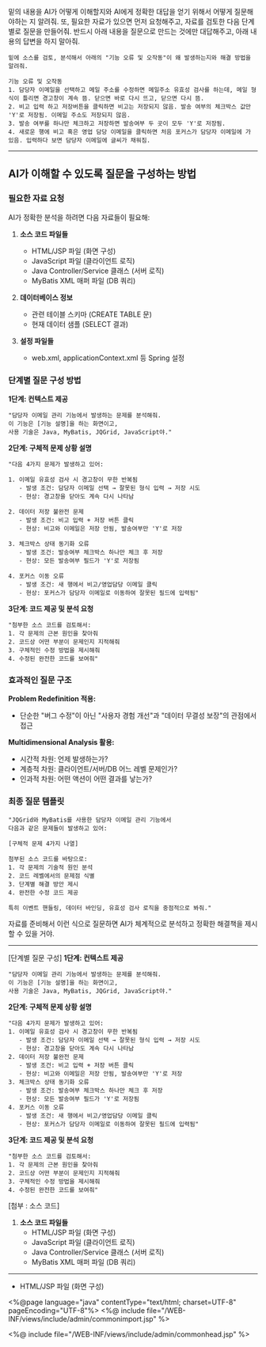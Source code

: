 밑의 내용을 AI가 어떻게 이해할지와 AI에게 정확한 대답을 얻기 위해서 어떻게 질문해야하는 지 알려줘.
또, 필요한 자료가 있으면 먼저 요청해주고, 자료를 검토한 다음 단계별로 질문을 만들어줘.
반드시 아래 내용을 질문으로 만드는 것에만 대답해주고, 아래 내용의 답변을 하지 말아줘.
 
```
밑에 소스를 검토, 분석해서 아래의 "기능 오류 및 오작동"이 왜 발생하는지와 해결 방법을 알려줘.

기능 오류 및 오작동
1. 담당자 이메일을 선택하고 메일 주소를 수정하면 메일주소 유효성 검사를 하는데, 메일 형식이 틀리면 경고창이 계속 뜸. 닫으면 바로 다시 뜨고, 닫으면 다시 뜸.
2. 비고 입력 하고 저장버튼을 클릭하면 비고는 저장되지 않음. 발송 여부의 체크박스 값만 'Y'로 저장됨. 이메일 주소도 저장되지 않음.
3. 발송 여부를 하나만 체크하고 저장하면 발송여부 두 곳이 모두 'Y'로 저장됨.
4. 새로운 행에 비고 혹은 영업 담당 이메일을 클릭하면 처음 포커스가 담당자 이메일에 가 있음. 입력하다 보면 담당자 이메일에 글씨가 채워짐.
```

---------------------------------------------------------------------

## AI가 이해할 수 있도록 질문을 구성하는 방법

### **필요한 자료 요청**

AI가 정확한 분석을 하려면 다음 자료들이 필요해:

1. **소스 코드 파일들**
   - HTML/JSP 파일 (화면 구성)
   - JavaScript 파일 (클라이언트 로직)
   - Java Controller/Service 클래스 (서버 로직)
   - MyBatis XML 매퍼 파일 (DB 쿼리)

2. **데이터베이스 정보**
   - 관련 테이블 스키마 (CREATE TABLE 문)
   - 현재 데이터 샘플 (SELECT 결과)

3. **설정 파일들**
   - web.xml, applicationContext.xml 등 Spring 설정

### **단계별 질문 구성 방법**

**1단계: 컨텍스트 제공**
```
"담당자 이메일 관리 기능에서 발생하는 문제를 분석해줘. 
이 기능은 [기능 설명]을 하는 화면이고, 
사용 기술은 Java, MyBatis, JQGrid, JavaScript야."
```

**2단계: 구체적 문제 상황 설명**
```
"다음 4가지 문제가 발생하고 있어:

1. 이메일 유효성 검사 시 경고창이 무한 반복됨
   - 발생 조건: 담당자 이메일 선택 → 잘못된 형식 입력 → 저장 시도
   - 현상: 경고창을 닫아도 계속 다시 나타남

2. 데이터 저장 불완전 문제
   - 발생 조건: 비고 입력 + 저장 버튼 클릭
   - 현상: 비고와 이메일은 저장 안됨, 발송여부만 'Y'로 저장

3. 체크박스 상태 동기화 오류
   - 발생 조건: 발송여부 체크박스 하나만 체크 후 저장
   - 현상: 모든 발송여부 필드가 'Y'로 저장됨

4. 포커스 이동 오류
   - 발생 조건: 새 행에서 비고/영업담당 이메일 클릭
   - 현상: 포커스가 담당자 이메일로 이동하여 잘못된 필드에 입력됨"
```

**3단계: 코드 제공 및 분석 요청**
```
"첨부한 소스 코드를 검토해서:
1. 각 문제의 근본 원인을 찾아줘
2. 코드상 어떤 부분이 문제인지 지적해줘  
3. 구체적인 수정 방법을 제시해줘
4. 수정된 완전한 코드를 보여줘"
```

### **효과적인 질문 구조**

**Problem Redefinition 적용:**
- 단순한 "버그 수정"이 아닌 "사용자 경험 개선"과 "데이터 무결성 보장"의 관점에서 접근

**Multidimensional Analysis 활용:**
- 시간적 차원: 언제 발생하는가?
- 계층적 차원: 클라이언트/서버/DB 어느 레벨 문제인가?
- 인과적 차원: 어떤 액션이 어떤 결과를 낳는가?

### **최종 질문 템플릿**

```
"JQGrid와 MyBatis를 사용한 담당자 이메일 관리 기능에서 
다음과 같은 문제들이 발생하고 있어:

[구체적 문제 4가지 나열]

첨부된 소스 코드를 바탕으로:
1. 각 문제의 기술적 원인 분석
2. 코드 레벨에서의 문제점 식별  
3. 단계별 해결 방안 제시
4. 완전한 수정 코드 제공

특히 이벤트 핸들링, 데이터 바인딩, 유효성 검사 로직을 중점적으로 봐줘."
```

자료를 준비해서 이런 식으로 질문하면 AI가 체계적으로 분석하고 정확한 해결책을 제시할 수 있을 거야.

---------------------------------------------------------------------


[단계별 질문 구성]
**1단계: 컨텍스트 제공**
```
"담당자 이메일 관리 기능에서 발생하는 문제를 분석해줘. 
이 기능은 [기능 설명]을 하는 화면이고, 
사용 기술은 Java, MyBatis, JQGrid, JavaScript야."
```
**2단계: 구체적 문제 상황 설명**
```
"다음 4가지 문제가 발생하고 있어:
1. 이메일 유효성 검사 시 경고창이 무한 반복됨
   - 발생 조건: 담당자 이메일 선택 → 잘못된 형식 입력 → 저장 시도
   - 현상: 경고창을 닫아도 계속 다시 나타남
2. 데이터 저장 불완전 문제
   - 발생 조건: 비고 입력 + 저장 버튼 클릭
   - 현상: 비고와 이메일은 저장 안됨, 발송여부만 'Y'로 저장
3. 체크박스 상태 동기화 오류
   - 발생 조건: 발송여부 체크박스 하나만 체크 후 저장
   - 현상: 모든 발송여부 필드가 'Y'로 저장됨
4. 포커스 이동 오류
   - 발생 조건: 새 행에서 비고/영업담당 이메일 클릭
   - 현상: 포커스가 담당자 이메일로 이동하여 잘못된 필드에 입력됨"
```
**3단계: 코드 제공 및 분석 요청**
```
"첨부한 소스 코드를 검토해서:
1. 각 문제의 근본 원인을 찾아줘
2. 코드상 어떤 부분이 문제인지 지적해줘  
3. 구체적인 수정 방법을 제시해줘
4. 수정된 완전한 코드를 보여줘"
```

[첨부 : 소스 코드]
1. **소스 코드 파일들**
   - HTML/JSP 파일 (화면 구성)
   - JavaScript 파일 (클라이언트 로직)
   - Java Controller/Service 클래스 (서버 로직)
   - MyBatis XML 매퍼 파일 (DB 쿼리)

---------------------------------------------------------------------

   - HTML/JSP 파일 (화면 구성)

<%@page language="java" contentType="text/html; charset=UTF-8" pageEncoding="UTF-8"%>
<%@ include file="/WEB-INF/views/include/admin/commonimport.jsp" %>
<!DOCTYPE html>
<html>
<head>
    <%@ include file="/WEB-INF/views/include/admin/commonhead.jsp" %>
    <script type="text/javascript" src="${url}/include/js/common/select2/select2.js"></script>
    <link rel="stylesheet" href="${url}/include/js/common/select2/select2.css" />
    <script type="text/javascript">
        // ==================================================================================
        // 전역 변수 및 원본 데이터 저장
        // ==================================================================================
        var originalDataMap = {}; // 원본 데이터 저장용 맵
        var modifiedRowsSet = new Set(); // 수정된 행 ID들을 추적

        // 이메일 형식 유효성 검사 함수
        function validateEmail(email) {
            if (!email || email.trim() === '') return true; // 빈 값은 유효한 것으로 처리
            const emailRegex = /^[a-zA-Z0-9._-]+@[a-zA-Z0-9.-]+\.[a-zA-Z]{2,}$/;
            return emailRegex.test(email.trim());
        }

        // 배경색 및 multiselect 동기화 함수
        function syncRowState(rowId, isModified) {
            var grid = $('#gridList');
            if (isModified) {
                $('#gridList #' + rowId).css('background-color', '#ffebcd');
                grid.jqGrid('setSelection', rowId, false);
                modifiedRowsSet.add(rowId);
            } else {
                $('#gridList #' + rowId).css('background-color', '');
                if (!hasOtherModifications(rowId)) {
                    var selectedRows = grid.jqGrid('getGridParam', 'selarrrow');
                    if (selectedRows.indexOf(rowId) !== -1) {
                        grid.jqGrid('setSelection', rowId, false);
                    }
                    modifiedRowsSet.delete(rowId);
                }
            }
        }

        // 행에 다른 수정사항이 있는지 확인 - 편집모드 대응 개선
        function hasOtherModifications(rowId) {
            if (!originalDataMap[rowId]) return false;
            var grid = $('#gridList');
            var isEditMode = $('#' + rowId).hasClass('jqgrow-edit');
            var currentData = {};
            if (isEditMode) {
                var row = $('#' + rowId);
                currentData.CUST_MAIN_EMAIL = row.find('input[name="CUST_MAIN_EMAIL"]').val() || '';
                currentData.SALESREP_EMAIL = row.find('input[name="SALESREP_EMAIL"]').val() || '';
                currentData.COMMENTS = row.find('input[name="COMMENTS"]').val() || '';
                currentData.CUST_SENDMAIL_YN = row.find('.mail-checkbox[data-field="CUST_SENDMAIL_YN"]').is(':checked') ? 'Y' : 'N';
                currentData.SALESREP_SENDMAIL_YN = row.find('.mail-checkbox[data-field="SALESREP_SENDMAIL_YN"]').is(':checked') ? 'Y' : 'N';
            } else {
                currentData = getCleanRowData(rowId);
            }
            var originalData = originalDataMap[rowId];
            var editableFields = ['CUST_MAIN_EMAIL', 'CUST_SENDMAIL_YN', 'SALESREP_EMAIL', 'SALESREP_SENDMAIL_YN', 'COMMENTS'];
            for (var i = 0; i < editableFields.length; i++) {
                var field = editableFields[i];
                var currentValue = (currentData[field] || '').toString().trim();
                var originalValue = (originalData[field] || '').toString().trim();
                if (currentValue !== originalValue) {
                    return true;
                }
            }
            return false;
        }

        // 체크박스 포맷터
        function checkboxFormatter(cellVal, options, rowObj) {
            var checked = (cellVal === 'Y') ? 'checked' : '';
            var rowId = options.rowId;
            return '<input type="checkbox" class="mail-checkbox" ' + checked + 
                ' data-rowid="' + rowId + '" data-field="' + options.colModel.name + '"' +
                ' onclick="handleCheckboxClick(this)" />';
        }

        // 체크박스 클릭 이벤트 핸들러 - 완전 재작성
        function handleCheckboxClick(checkbox) {
            var rowId = $(checkbox).data('rowid');
            var fieldName = $(checkbox).data('field');
            var newValue = checkbox.checked ? 'Y' : 'N';
            var originalValue = originalDataMap[rowId] ? (originalDataMap[rowId][fieldName] || 'N') : 'N';
            $('#gridList').jqGrid('setCell', rowId, fieldName, newValue);
            var isModified = (newValue !== originalValue);
            var hasModifications = hasOtherModifications(rowId);
            syncRowState(rowId, isModified || hasModifications);
        }

        // 이메일 필드 검증 및 상태 동기화 - 편집모드 개선
        function handleEmailChange(input) {
            var rowId = $(input).closest('tr').attr('id');
            var fieldName = $(input).attr('name') || $(input).data('field');
            var newValue = $(input).val().trim();

            if (newValue && !validateEmail(newValue)) {
                alert('올바른 이메일 형식을 입력해주세요.');
                $(input).focus();
                return false;
            }
            var originalValue = originalDataMap[rowId] ? (originalDataMap[rowId][fieldName] || '') : '';
            var isModified = (newValue !== originalValue.trim());
            var hasModifications = hasOtherModifications(rowId);
            syncRowState(rowId, isModified || hasModifications);
            return true;
        }

        // 텍스트 필드 변경 처리 - 편집모드 개선
        function handleTextChange(input) {
            var rowId = $(input).closest('tr').attr('id');
            var fieldName = $(input).attr('name') || $(input).data('field');
            var newValue = $(input).val().trim();
            var originalValue = originalDataMap[rowId] ? (originalDataMap[rowId][fieldName] || '') : '';
            var isModified = (newValue !== originalValue.trim());
            var hasModifications = hasOtherModifications(rowId);
            syncRowState(rowId, isModified || hasModifications);
        }

        // multiselect 체크박스 클릭 이벤트 처리
        function handleMultiselectChange() {
            var grid = $('#gridList');
            var selectedRows = grid.jqGrid('getGridParam', 'selarrrow');
            var allRowIds = grid.jqGrid('getDataIDs');
            $.each(allRowIds, function(index, rowId) {
                var isSelected = selectedRows.indexOf(rowId) !== -1;
                var hasModifications = hasOtherModifications(rowId);
                if (isSelected && !hasModifications) {
                    setTimeout(function() {
                        grid.jqGrid('setSelection', rowId, false);
                    }, 10);
                } else if (!isSelected && hasModifications) {
                    grid.jqGrid('setSelection', rowId, false);
                    modifiedRowsSet.add(rowId);
                }
            });
        }

        $(function(){
            getGridList();
        });

        // 수정된 행 데이터 가져오기 - 편집모드 대응 완전 재작성
        function getModifiedRows() {
            var grid = $('#gridList');
            var selectedRows = grid.jqGrid('getGridParam', 'selarrrow');
            var modifiedRows = [];
            $.each(selectedRows, function(index, rowId) {
                if (hasOtherModifications(rowId)) {
                    var isEditMode = $('#' + rowId).hasClass('jqgrow-edit');
                    if (isEditMode) {
                        grid.jqGrid('saveRow', rowId);
                    }
                    var rowData = getCleanRowData(rowId);
                    if (rowData) {
                        modifiedRows.push(rowData);
                    }
                }
            });
            return modifiedRows;
        }

        // 편집모드를 고려한 깨끗한 행 데이터 가져오기
        function getCleanRowData(rowId) {
            var grid = $('#gridList');
            var rowData = grid.jqGrid('getRowData', rowId);
            var cleanData = {};
            $.each(rowData, function(key, value) {
                if (typeof value === 'string') {
                    if (value.indexOf('<input') !== -1) {
                        var $temp = $('<div>').html(value);
                        var inputValue = $temp.find('input').val();
                        cleanData[key] = inputValue || '';
                    } else if (value.indexOf('<') !== -1) {
                        var $temp = $('<div>').html(value);
                        cleanData[key] = $temp.text().trim();
                    } else {
                        cleanData[key] = value;
                    }
                } else {
                    cleanData[key] = value;
                }
            });
            return cleanData;
        }

        var lastSelection;
        function editRow(id){
            if (id && id !== lastSelection) {
                var grid = $('#gridList');
                grid.jqGrid('editRow', id, {
                    keys: true, 
                    focusField: true,
                    oneditfunc: function(rowId) {
                        var row = $('#' + rowId);
                        row.find('input[name="CUST_MAIN_EMAIL"]').on('blur', function() {
                            $(this).data('field', 'CUST_MAIN_EMAIL');
                            handleEmailChange(this);
                        });
                        row.find('input[name="SALESREP_EMAIL"]').on('blur', function() {
                            $(this).data('field', 'SALESREP_EMAIL');
                            handleEmailChange(this);
                        });
                        row.find('input[name="COMMENTS"]').on('blur', function() {
                            $(this).data('field', 'COMMENTS');
                            handleTextChange(this);
                        });
                    }
                });
                lastSelection = id;
            }
        }

        function dataSave(obj) {
            $(obj).prop('disabled', true);
            var grid = $('#gridList');
            var allRowIds = grid.jqGrid('getDataIDs');
            $.each(allRowIds, function(index, rowId) {
                var isEditMode = $('#' + rowId).hasClass('jqgrow-edit');
                if (isEditMode) {
                    grid.jqGrid('saveRow', rowId);
                }
            });
            var modifiedRows = getModifiedRows();
            if (modifiedRows.length === 0) {
                alert('수정된 내용이 없습니다.');
                $(obj).prop('disabled', false);
                return false;
            }
            var validationFailed = false;
            $.each(modifiedRows, function(i, rowData) {
                if (rowData.CUST_MAIN_EMAIL && !validateEmail(rowData.CUST_MAIN_EMAIL)) {
                    alert('거래처 담당자 이메일 형식이 올바르지 않습니다. (거래처코드: ' + rowData.CUST_CD + ')');
                    validationFailed = true;
                    return false;
                }
                if (rowData.SALESREP_EMAIL && !validateEmail(rowData.SALESREP_EMAIL)) {
                    alert('영업 담당 이메일 형식이 올바르지 않습니다. (거래처코드: ' + rowData.CUST_CD + ')');
                    validationFailed = true;
                    return false;
                }
                if (rowData.CUST_SENDMAIL_YN === 'Y' && !rowData.CUST_MAIN_EMAIL) {
                    alert('담당자 이메일 발송이 체크되어 있지만 담당자 이메일이 비어있습니다. (거래처코드: ' + rowData.CUST_CD + ')');
                    validationFailed = true;
                    return false;
                }
                if (rowData.SALESREP_SENDMAIL_YN === 'Y' && !rowData.SALESREP_EMAIL) {
                    alert('영업 담당 이메일 발송이 체크되어 있지만 영업 담당 이메일이 비어있습니다. (거래처코드: ' + rowData.CUST_CD + ')');
                    validationFailed = true;
                    return false;
                }
            });
            if (validationFailed) {
                $(obj).prop('disabled', false);
                return false;
            }
            var iFormObj = $('form[name="iForm"]');
            iFormObj.empty();
            $.each(modifiedRows, function(i, rowData) {
                iFormObj.append('<input type="hidden" name="custCd" value="' + rowData.CUST_CD + '" />');
                iFormObj.append('<input type="hidden" name="custMainEmail" value="' + (rowData.CUST_MAIN_EMAIL || '') + '" />');
                iFormObj.append('<input type="hidden" name="custSendmailYn" value="' + (rowData.CUST_SENDMAIL_YN || 'N') + '" />');
                iFormObj.append('<input type="hidden" name="salesrepEmail" value="' + (rowData.SALESREP_EMAIL || '') + '" />');
                iFormObj.append('<input type="hidden" name="salesrepSendmailYn" value="' + (rowData.SALESREP_SENDMAIL_YN || 'N') + '" />');
                iFormObj.append('<input type="hidden" name="comments" value="' + (rowData.COMMENTS || '') + '" />');
            });
            if (confirm('저장 하시겠습니까?')) {
                var iFormData = iFormObj.serialize();
                var url = '${url}/admin/system/updateOrderMailAlarmAjax.lime'; 
                $.ajax({
                    async : false,
                    data : iFormData,
                    type : 'POST',
                    url : url,
                    success : function(data) {
                        if (data.RES_CODE == '0000') {
                            alert(data.RES_MSG);
                            resetAllStates();
                            dataSearch();
                        } else {
                            alert(data.RES_MSG);
                        }
                        $(obj).prop('disabled', false);
                    },
                    error : function(request,status,error){
                        alert('Error');
                        $(obj).prop('disabled', false);
                    }
                });
            } else {
                $(obj).prop('disabled', false);
            }
        }

        // 모든 상태 초기화
        function resetAllStates() {
            var grid = $('#gridList');
            var allRowIds = grid.jqGrid('getDataIDs');
            $.each(allRowIds, function(index, rowId) {
                $('#gridList #' + rowId).css('background-color', '');
            });
            grid.jqGrid('resetSelection');
            modifiedRowsSet.clear();
        }

        // ==================================================================================
        // jqGrid Columns Order 설정
        // ==================================================================================
        var ckNameJqGrid = 'admin/customer/customerList/jqGridCookie';
        ckNameJqGrid += '/gridList';
        var globalColumnOrderStr = toStr(decodeURIComponent(getCookie(ckNameJqGrid)));
        var globalColumnOrder = globalColumnOrderStr.split(',');
        var defaultColModel = [
            {name:"CUST_CD", key:true, label:'거래처코드', width:120, align:'center', sortable:true},
            {name:"CUST_NM", label:'거래처명', width:220, align:'left', sortable:true},
            {name:"CUST_MAIN_EMAIL", label:'담당자 이메일', width:220, align:'center', sortable:true, editable:true},
            {name:"CUST_SENDMAIL_YN", label:'발송 여부', width:100, align:'center', sortable:true, formatter:checkboxFormatter},
            {name:"SALESREP_NM", label:'영업 담당', width:100, align:'center', sortable:true},
            {name:"SALESREP_EMAIL", label:'영업 담당 이메일', width:300, align:'center', sortable:true, editable:true},
            {name:"SALESREP_SENDMAIL_YN", label:'발송 여부', width:100, align:'center', sortable:true, formatter:checkboxFormatter},
            {name:"COMMENTS", label:'비고', width:450, align:'left', sortable:true, editable:true}
        ];
        var defaultColumnOrder = writeIndexToStr(defaultColModel.length);
        var updateComModel = [];
        if (0 < globalColumnOrder.length) {
            if (defaultColModel.length == globalColumnOrder.length) {
                for (var i = 0, j = globalColumnOrder.length; i < j; i++) {
                    updateComModel.push(defaultColModel[globalColumnOrder[i]]);
                }
                setCookie(ckNameJqGrid, globalColumnOrder, 365);
            } else {
                updateComModel = defaultColModel;
                setCookie(ckNameJqGrid, defaultColumnOrder, 365);
            }
        } else {
            updateComModel = defaultColModel;
            setCookie(ckNameJqGrid, defaultColumnOrder, 365);
        }

        // ==================================================================================
        // jqGrid Column Width 설정
        // ==================================================================================
        var ckNameJqGridWidth = ckNameJqGrid + '/width';
        var globalColumnWidthStr = toStr(decodeURIComponent(getCookie(ckNameJqGridWidth)));
        var globalColumnWidth = globalColumnWidthStr.split(',');
        var defaultColumnWidthStr = '';
        var defaultColumnWidth;
        var updateColumnWidth;
        if ('' != globalColumnWidthStr) {
            if (updateComModel.length == globalColumnWidth.length) {
                updateColumnWidth = globalColumnWidth;
            } else {
                for (var j = 0; j < updateComModel.length; j++) {
                    if ('rn' != updateComModel[j].name && 'cb' != updateComModel[j].name) {
                        var v = ('' != toStr(updateComModel[j].width)) ? toStr(updateComModel[j].width) : '0';
                        if ('' == defaultColumnWidthStr) {
                            defaultColumnWidthStr = v;
                        } else {
                            defaultColumnWidthStr += ',' + v;
                        }
                    }
                }
                defaultColumnWidth = defaultColumnWidthStr.split(',');
                updateColumnWidth = defaultColumnWidth;
                setCookie(ckNameJqGridWidth, defaultColumnWidth, 365);
            }
        } else {
            for (var j = 0; j < updateComModel.length; j++) {
                if ('rn' != updateComModel[j].name && 'cb' != updateComModel[j].name) {
                    var v = ('' != toStr(updateComModel[j].width)) ? toStr(updateComModel[j].width) : '0';
                    if ('' == defaultColumnWidthStr) {
                        defaultColumnWidthStr = v;
                    } else {
                        defaultColumnWidthStr += ',' + v;
                    }
                }
            }
            defaultColumnWidth = defaultColumnWidthStr.split(',');
            updateColumnWidth = defaultColumnWidth;
            setCookie(ckNameJqGridWidth, defaultColumnWidth, 365);
        }
        if (updateComModel.length == globalColumnWidth.length) {
            for (var j = 0; j < updateComModel.length; j++) {
                updateComModel[j].width = toStr(updateColumnWidth[j]);
            }
        }

        function getGridList(){
            var searchData = getSearchData();
            $('#gridList').jqGrid({
                url: "${url}/admin/customer/getOrderEmailAlarmAjax.lime",
                editurl: 'clientArray',
                datatype: "json",
                mtype: 'POST',
                postData: searchData,
                colModel: updateComModel,
                height: '360px',
                autowidth: false,
                multiselect: true,
                rowNum: 10,
                rowList: ['10', '30', '50', '100'],
                rownumbers: true,
                pagination: true,
                pager: "#pager",
                actions : true,
                pginput : true,
                jsonReader: {
                    root: 'list',
                    id: 'CUST_CD'
                },
                loadComplete: function(data) {
                    originalDataMap = {};
                    modifiedRowsSet.clear();
                    if (data && data.list) {
                        $.each(data.list, function(index, item) {
                            originalDataMap[item.CUST_CD] = $.extend(true, {}, item);
                        });
                    }
                    $('#cb_gridList').off('click').on('click', function() {
                        setTimeout(handleMultiselectChange, 50);
                    });
                },
                sortable: {
                    update: function(relativeColumnOrder) {
                        var grid = $('#gridList');
                        var defaultColIndicies = [];
                        for (var i = 0; i < defaultColModel.length; i++) {
                            defaultColIndicies.push(defaultColModel[i].name);
                        }
                        globalColumnOrder = [];
                        var columnOrder = [];
                        var currentColModel = grid.getGridParam('colModel');
                        for (var j = 0; j < relativeColumnOrder.length; j++) {
                            if ('rn' != currentColModel[j].name && 'cb' != currentColModel[j].name) {
                                columnOrder.push(defaultColIndicies.indexOf(currentColModel[j].name));
                            }
                        }
                        globalColumnOrder = columnOrder;
                        setCookie(ckNameJqGrid, globalColumnOrder, 365);
                        var tempUpdateColumnWidth = [];
                        for (var j = 0; j < currentColModel.length; j++) {
                            if ('rn' != currentColModel[j].name && 'cb' != currentColModel[j].name) {
                                tempUpdateColumnWidth.push(currentColModel[j].width);
                            }
                        }
                        updateColumnWidth = tempUpdateColumnWidth;
                        setCookie(ckNameJqGridWidth, updateColumnWidth, 365);
                    }
                },
                resizeStop: function(width, index) {
                    var minusIdx = 0;
                    var grid = $('#gridList');
                    var currentColModel = grid.getGridParam('colModel');
                    if ('rn' == currentColModel.name || 'cb' == currentColModel.name) minusIdx--;
                    if ('rn' == currentColModel.name || 'cb' == currentColModel.name) minusIdx--;
                    var resizeIdx = index + minusIdx;
                    updateColumnWidth[resizeIdx] = width;
                    setCookie(ckNameJqGridWidth, updateColumnWidth, 365);
                },
                sortorder: 'desc',
                onSelectRow: function(rowId, status, e){
                    if (e && $(e.target).is('input[type="checkbox"]') && $(e.target).closest('td').hasClass('cbox')) {
                        setTimeout(function() {
                            var hasModifications = hasOtherModifications(rowId);
                            if (!hasModifications) {
                                $('#gridList').jqGrid('setSelection', rowId, false);
                            }
                        }, 10);
                        return;
                    }
                    editRow(rowId);
                }
            });
        }

        function getSearchData(){
            var rl_custcd = $('input[name="searchCustCd"]').val();
            var rl_custnm = $('input[name="searchCustNm"]').val();
            var rl_salesrepnm = $('input[name="searchSalesrepNm"]').val();
            var searchData = {
                rl_custcd : rl_custcd,
                rl_custnm : rl_custnm,
                rl_salesrepnm : rl_salesrepnm
            };
            return searchData;
        }

        // 조회
        function dataSearch() {
            var searchData = getSearchData();
            $('#gridList').setGridParam({
                postData : searchData
            }).trigger("reloadGrid");
        }

        // 엑셀다운로드
        function excelDown(obj){
            $('#ajax_indicator').show().fadeIn('fast');
            var token = getFileToken('excel');
            $('form[name="frm"]').append('<input type="hidden" name="filetoken" value="'+token+'" />');
            formPostSubmit('frm', '${url}/admin/system/orderMailAlarmExcelDown.lime');
            $('form[name="frm"]').attr('action', '');
            $('input[name="filetoken"]').remove();
            var fileTimer = setInterval(function() {
                if('true' == getCookie(token)){
                    $('#ajax_indicator').fadeOut();
                    delCookie(token);
                    clearInterval(fileTimer);
                }
            }, 1000 );
        }
    </script>
</head>
<body class="page-header-fixed compact-menu">
    <div id="ajax_indicator" style="display:none;">
        <p style="position: absolute; top: 50%; left: 50%; margin: -110px 0 0 -110px;">
            <img src="${url}/include/images/common/loadingbar.gif" />
        </p>
    </div>
    <main class="page-content content-wrap">
        <%@ include file="/WEB-INF/views/include/admin/header.jsp" %>
        <%@ include file="/WEB-INF/views/include/admin/left.jsp" %>
        <form name="iForm" method="post"></form>
        <form name="frm" method="post">
            <div class="page-inner">
                <div class="page-title">
                    <h3>
                        주문메일알람 관리
                        <div class="page-right">
                            <button type="button" class="btn btn-line f-black" title="검색" onclick="dataSearch();"><i class="fa fa-search"></i><em>검색</em></button>
                            <button type="button" class="btn btn-line f-black" title="새로고침" onclick="window.location.reload();"><i class="fa fa-refresh"></i><em>새로고침</em></button>
                            <button type="button" class="btn btn-line f-black" title="엑셀다운로드" onclick="excelDown(this);"><i class="fa fa-file-excel-o"></i><em>엑셀다운로드</em></button>
                        </div>
                    </h3>
                </div>
                <div id="main-wrapper">
                    <div class="row">
                        <div class="col-md-12">
                            <div class="panel panel-white">
                                <div class="panel-body no-p">
                                    <div class="tableSearch">
                                        <div class="topSearch">
                                            <ul>
                                                <li>
                                                    <label class="search-h">거래처코드</label>
                                                    <div class="search-c">
                                                        <input type="text" class="search-input" name="searchCustCd" value="${param.rl_custcd}" onkeypress="if(event.keyCode == 13){dataSearch();}" />
                                                    </div>
                                                </li>
                                                <li>
                                                    <label class="search-h">거래처명</label>
                                                    <div class="search-c">
                                                        <input type="text" class="search-input" name="searchCustNm" value="${param.rl_custnm}" onkeypress="if(event.keyCode == 13){dataSearch();}" />
                                                    </div>
                                                </li>
                                                <li>
                                                    <label class="search-h">영업담당</label>
                                                    <div class="search-c">
                                                        <input type="text" class="search-input" name="searchSalesrepNm" value="${param.rl_salesrepnm}" onkeypress="if(event.keyCode == 13){dataSearch();}" />
                                                    </div>
                                                </li>
                                            </ul>
                                        </div>
                                    </div>
                                </div>
                                <div class="panel-body">
                                    <h5 class="table-title listT">TOTAL <span id="listTotalCountSpanId">0</span>EA</h5>
                                    <div class="btnList writeObjectClass">
                                        <button type="button" class="btn btn-info" onclick="dataSave(this);">저장</button>
                                    </div>
                                    <div class="table-responsive in">
                                        <table id="gridList" class="display table tableList nowrap" width="100%" border="0" cellpadding="0" cellspacing="0"></table>
                                        <div id="pager"></div>
                                    </div>
                                </div>
                            </div>
                        </div>
                    </div>
                    <%@ include file="/WEB-INF/views/include/admin/footer.jsp" %>
                </div>
            </div>
        </form>
    </main>
</body>
</html>


   - Java Controller/Service 클래스 (서버 로직)

컨트롤

	/**
	 * 거래처현황 > 주문 메일 알람 폼 > 주문 메일 알람 저장 또는 수정 Ajax.
	 * @작성일 : 2025. 8. 18.
	 * @작성자 : hsg
	 */
	@ResponseBody
	@PostMapping(value="insertUpdateOrderEmailAlarmAjax")
	public Object insertUpdateOrderEmailAlarmAjax(@RequestParam Map<String, Object> params, HttpServletRequest req, HttpServletResponse res, Model model, LoginDto loginDto) throws Exception {
		return customerSvc.insertUpdateOrderEmailAlarm(params, req, loginDto);
	}


서비스

    public Map<String, Object> insertUpdateOrderEmailAlarm(Map<String, Object> params, HttpServletRequest req, LoginDto loginDto) throws Exception {
        // 배열로 받기
        String[] custCdArray = req.getParameterValues("custCd");
        String[] custMainEmailArray = req.getParameterValues("custMainEmail");
        String[] custSendmailYnArray = req.getParameterValues("custSendmailYn");
        String[] salesrepEmailArray = req.getParameterValues("salesrepEmail");
        String[] salesrepSendmailYnArray = req.getParameterValues("salesrepSendmailYn");
        String[] commentsArray = req.getParameterValues("comments");
        
        if (custCdArray == null) {
            return MsgCode.getResultMap(MsgCode.ERROR, "데이터가 없습니다.");
        }
        
        int totalCount = custCdArray.length;
        for (int i = 0; i < totalCount; i++) {
            String custCd = custCdArray[i];
            String custMainEmail = (custMainEmailArray != null && i < custMainEmailArray.length) ? custMainEmailArray[i] : "";
            String custSendmailYn = (custSendmailYnArray != null && i < custSendmailYnArray.length) ? custSendmailYnArray[i] : "N";
            String salesrepEmail = (salesrepEmailArray != null && i < salesrepEmailArray.length) ? salesrepEmailArray[i] : "";
            String salesrepSendmailYn = (salesrepSendmailYnArray != null && i < salesrepSendmailYnArray.length) ? salesrepSendmailYnArray[i] : "N";
            String comments = (commentsArray != null && i < commentsArray.length) ? commentsArray[i] : "";
            
            // 나머지 로직은 동일
            String inid = loginDto.getUserId();
            String moid = loginDto.getUserId();
            Map<String, Object> svcMap = new HashMap<>();
            svcMap.put("m_custCd", custCd);
            svcMap.put("m_custMainEmail", custMainEmail);
            svcMap.put("m_custSendmailYn", custSendmailYn);
            svcMap.put("m_salesrepEmail", salesrepEmail);
            svcMap.put("m_salesrepSendmailYn", salesrepSendmailYn);
            svcMap.put("m_comments", comments);
            svcMap.put("m_inid", inid);
            svcMap.put("m_moid", moid);
            customerDao.insertUpdateOrderEmailAlarm(svcMap);
        }
        return MsgCode.getResultMap(MsgCode.SUCCESS);
    }


DAO

	/**
	 * 주문 메일 알람 저장
	 * @param svcMap
	 * @return
	 */
	public List<Map<String, Object>> insertUpdateOrderEmailAlarm(Map<String, Object> svcMap) {
		return sqlSession.selectList("eorder.o_customer.insertUpdateOrderEmailAlarm", svcMap);
	}


   - MyBatis XML 매퍼 파일 (DB 쿼리)

    <!--
      파라미터 설명 (parameterType은 VO/DTO로 대체 권장):
        custCd                : String (PK)
        custMainEmail         : String
        custSendmailYn        : String ('Y'/'N')
        salesrepEmail         : String
        salesrepSendmailYn    : String ('Y'/'N')
        comments              : String
        inid                  : String
        moid                  : String
      날짜(INDATE/MODATE)는 서버시간(GETDATE)로 처리
    -->
    <update id="insertUpdateOrderEmailAlarm" parameterType="map">
        <![CDATA[
        MERGE dbo.O_CUSTOMER_MAILINFO AS T
        USING (
                 SELECT
                        #{m_custCd}               AS CUST_CD
                      , #{m_custMainEmail}        AS CUST_MAIN_EMAIL
                      , #{m_custSendmailYn}       AS CUST_SENDMAIL_YN
                      , #{m_salesrepEmail}        AS SALESREP_EMAIL
                      , #{m_salesrepSendmailYn}   AS SALESREP_SENDMAIL_YN
                      , #{m_comments}             AS COMMENTS
                      , #{m_inid}                 AS INID
                      , GETDATE()                 AS INDATE
                      , #{m_moid}                 AS MOID
                      , GETDATE()                 AS MODATE
              ) AS S
           ON T.CUST_CD = S.CUST_CD

         WHEN MATCHED THEN
              UPDATE SET
                     T.CUST_MAIN_EMAIL       = S.CUST_MAIN_EMAIL
                   , T.CUST_SENDMAIL_YN      = S.CUST_SENDMAIL_YN
                   , T.SALESREP_EMAIL        = S.SALESREP_EMAIL
                   , T.SALESREP_SENDMAIL_YN  = S.SALESREP_SENDMAIL_YN
                   , T.COMMENTS              = S.COMMENTS
                   , T.MOID                  = S.MOID
                   , T.MODATE                = S.MODATE

         WHEN NOT MATCHED THEN
              INSERT (
                        CUST_CD
                      , CUST_MAIN_EMAIL
                      , CUST_SENDMAIL_YN
                      , SALESREP_EMAIL
                      , SALESREP_SENDMAIL_YN
                      , COMMENTS
                      , INID
                      , INDATE
                     )
              VALUES (
                        S.CUST_CD
                      , S.CUST_MAIN_EMAIL
                      , S.CUST_SENDMAIL_YN
                      , S.SALESREP_EMAIL
                      , S.SALESREP_SENDMAIL_YN
                      , S.COMMENTS
                      , S.INID
                      , S.INDATE
                     );
        ]]>
    </update>


---------------------------------------------------------------------

2. **데이터베이스 정보**
   - 관련 테이블 스키마 (CREATE TABLE 문)
   - 현재 데이터 샘플 (SELECT 결과)

---------------------------------------------------------------------

CREATE TABLE O_CUSTOMER_MAILINFO (
	CUST_CD    VARCHAR(10),
	CUST_MAIN_EMAIL    VARCHAR(100),
	CUST_SENDMAIL_YN    VARCHAR(1),
	SALESREP_EMAIL    VARCHAR(100),
	SALESREP_SENDMAIL_YN VARCHAR(1),
	COMMENTS	VARCHAR(2000),
	INID    VARCHAR(10),
	INDATE    DATETIME2,
	MOID    VARCHAR(10),
	MODATE    DATETIME2,
	CONSTRAINT O_CUSTOMER_MAILINFO_PR PRIMARY KEY(CUST_CD)
)
;


---------------------------------------------------------------------
/* ******************************************************************************************************************************* */
/* ******************************************************************************************************************************* */
/* ******************************************************************************************************************************* */
/* ******************************************************************************************************************************* */
/* ******************************************************************************************************************************* */
---------------------------------------------------------------------

## 분석 방법론 적용

**Problem Redefinition (PR) 적용:**
- 원본 문제(P₀): "버그 수정 요청"
- 관점 전환(T): "사용자 인터페이스 상태 관리 문제"로 재정의
- 범위 조정(S): 개별 버그가 아닌 전체적인 데이터 동기화 아키텍처 문제
- 메타 레벨 이동(M): 클라이언트-서버 간 데이터 일관성 문제

**Multidimensional Analysis (MDA) 적용:**
- 시간적 차원(D1): 사용자 액션 → 이벤트 핸들링 → 데이터 저장 과정
- 계층적 차원(D5): UI 레벨, 비즈니스 로직 레벨, 데이터 레벨 분석

---

## 코드 분석 결과

### **문제 1: 이메일 유효성 검사 무한 루프**

**원인:**
```javascript
// handleEmailChange 함수에서
if (newValue && !validateEmail(newValue)) {
    alert('올바른 이메일 형식을 입력해주세요.');
    $(input).focus();  // ← 이 부분이 문제
    return false;
}
```
`blur` 이벤트에서 `focus()`를 다시 호출하면서 무한 루프 발생

### **문제 2: 비고 및 이메일 저장 안되는 문제**

**원인:**
```javascript
// getModifiedRows 함수에서
$.each(selectedRows, function(index, rowId) {
    if (hasOtherModifications(rowId)) {  // ← 조건 문제
        // 저장 로직
    }
});
```
`selectedRows`에만 의존하여 실제 수정된 데이터를 놓치고 있음

### **문제 3: 체크박스 동기화 오류**

**원인:**
```javascript
// handleCheckboxClick에서 
var isModified = (newValue !== originalValue);
var hasModifications = hasOtherModifications(rowId);
syncRowState(rowId, isModified || hasModifications);  // ← 로직 문제
```
개별 체크박스 상태와 전체 행 상태가 혼재되어 관리됨

### **문제 4: 포커스 이동 오류**

**원인:**
```javascript
onSelectRow: function(rowId, status, e){
    // 중간 생략
    editRow(rowId);  // ← 무조건 editRow 호출
}

function editRow(id){
    grid.jqGrid('editRow', id, {
        focusField: true,  // ← 항상 첫 번째 필드에 포커스
    });
}
```

---

## 수정된 완전한 코드
```js
// ==================================================================================
// 전역 변수 및 원본 데이터 저장
// ==================================================================================
var originalDataMap = {}; // 원본 데이터 저장용 맵
var modifiedRowsSet = new Set(); // 수정된 행 ID들을 추적
var emailValidationInProgress = false; // 이메일 검증 진행 중 플래그

// 이메일 형식 유효성 검사 함수
function validateEmail(email) {
    if (!email || email.trim() === '') return true; // 빈 값은 유효한 것으로 처리
    const emailRegex = /^[a-zA-Z0-9._-]+@[a-zA-Z0-9.-]+\.[a-zA-Z]{2,}$/;
    return emailRegex.test(email.trim());
}

// 배경색 및 multiselect 동기화 함수
function syncRowState(rowId, isModified) {
    var grid = $('#gridList');
    if (isModified) {
        $('#gridList #' + rowId).css('background-color', '#ffebcd');
        grid.jqGrid('setSelection', rowId, true); // 수정: 선택 상태로 변경
        modifiedRowsSet.add(rowId);
    } else {
        $('#gridList #' + rowId).css('background-color', '');
        grid.jqGrid('setSelection', rowId, false);
        modifiedRowsSet.delete(rowId);
    }
}

// 행에 다른 수정사항이 있는지 확인 - 편집모드 대응 개선
function hasOtherModifications(rowId) {
    if (!originalDataMap[rowId]) return false;
    var grid = $('#gridList');
    var isEditMode = $('#' + rowId).hasClass('jqgrow-edit');
    var currentData = {};
    
    if (isEditMode) {
        var row = $('#' + rowId);
        currentData.CUST_MAIN_EMAIL = row.find('input[name="CUST_MAIN_EMAIL"]').val() || '';
        currentData.SALESREP_EMAIL = row.find('input[name="SALESREP_EMAIL"]').val() || '';
        currentData.COMMENTS = row.find('input[name="COMMENTS"]').val() || '';
        currentData.CUST_SENDMAIL_YN = row.find('.mail-checkbox[data-field="CUST_SENDMAIL_YN"]').is(':checked') ? 'Y' : 'N';
        currentData.SALESREP_SENDMAIL_YN = row.find('.mail-checkbox[data-field="SALESREP_SENDMAIL_YN"]').is(':checked') ? 'Y' : 'N';
    } else {
        currentData = getCleanRowData(rowId);
    }
    
    var originalData = originalDataMap[rowId];
    var editableFields = ['CUST_MAIN_EMAIL', 'CUST_SENDMAIL_YN', 'SALESREP_EMAIL', 'SALESREP_SENDMAIL_YN', 'COMMENTS'];
    
    for (var i = 0; i < editableFields.length; i++) {
        var field = editableFields[i];
        var currentValue = (currentData[field] || '').toString().trim();
        var originalValue = (originalData[field] || '').toString().trim();
        if (currentValue !== originalValue) {
            return true;
        }
    }
    return false;
}

// 체크박스 포맷터
function checkboxFormatter(cellVal, options, rowObj) {
    var checked = (cellVal === 'Y') ? 'checked' : '';
    var rowId = options.rowId;
    return '<input type="checkbox" class="mail-checkbox" ' + checked + 
        ' data-rowid="' + rowId + '" data-field="' + options.colModel.name + '"' +
        ' onclick="handleCheckboxClick(this)" />';
}

// 체크박스 클릭 이벤트 핸들러 - 수정: 개별 필드별 처리
function handleCheckboxClick(checkbox) {
    var rowId = $(checkbox).data('rowid');
    var fieldName = $(checkbox).data('field');
    var newValue = checkbox.checked ? 'Y' : 'N';
    var originalValue = originalDataMap[rowId] ? (originalDataMap[rowId][fieldName] || 'N') : 'N';
    
    // 해당 필드만 업데이트
    $('#gridList').jqGrid('setCell', rowId, fieldName, newValue);
    
    // 전체 행의 수정 상태 확인
    var hasModifications = hasOtherModifications(rowId);
    syncRowState(rowId, hasModifications);
}

// 이메일 필드 검증 및 상태 동기화 - 수정: 무한 루프 방지
function handleEmailChange(input) {
    // 이미 검증 중이면 리턴
    if (emailValidationInProgress) return true;
    
    var rowId = $(input).closest('tr').attr('id');
    var fieldName = $(input).attr('name') || $(input).data('field');
    var newValue = $(input).val().trim();

    if (newValue && !validateEmail(newValue)) {
        emailValidationInProgress = true; // 플래그 설정
        alert('올바른 이메일 형식을 입력해주세요.');
        
        // 포커스를 다시 주되, 약간의 지연을 둠
        setTimeout(function() {
            $(input).focus();
            emailValidationInProgress = false; // 플래그 해제
        }, 100);
        
        return false;
    }
    
    var originalValue = originalDataMap[rowId] ? (originalDataMap[rowId][fieldName] || '') : '';
    var hasModifications = hasOtherModifications(rowId);
    syncRowState(rowId, hasModifications);
    return true;
}

// 텍스트 필드 변경 처리 - 편집모드 개선
function handleTextChange(input) {
    var rowId = $(input).closest('tr').attr('id');
    var hasModifications = hasOtherModifications(rowId);
    syncRowState(rowId, hasModifications);
}

// multiselect 체크박스 클릭 이벤트 처리 - 수정: 로직 개선
function handleMultiselectChange() {
    var grid = $('#gridList');
    var selectedRows = grid.jqGrid('getGridParam', 'selarrrow');
    var allRowIds = grid.jqGrid('getDataIDs');
    
    $.each(allRowIds, function(index, rowId) {
        var isSelected = selectedRows.indexOf(rowId) !== -1;
        var hasModifications = hasOtherModifications(rowId);
        
        // 수정된 행은 선택 상태 유지, 수정되지 않은 행은 선택 해제
        if (!hasModifications && isSelected) {
            setTimeout(function() {
                grid.jqGrid('setSelection', rowId, false);
            }, 10);
        } else if (hasModifications && !isSelected) {
            setTimeout(function() {
                grid.jqGrid('setSelection', rowId, true);
            }, 10);
        }
    });
}

$(function(){
    getGridList();
});

// 수정된 행 데이터 가져오기 - 수정: 선택된 행이 아닌 실제 수정된 행 기준
function getModifiedRows() {
    var grid = $('#gridList');
    var modifiedRows = [];
    
    // modifiedRowsSet에 있는 모든 행을 확인
    modifiedRowsSet.forEach(function(rowId) {
        if (hasOtherModifications(rowId)) {
            var isEditMode = $('#' + rowId).hasClass('jqgrow-edit');
            if (isEditMode) {
                grid.jqGrid('saveRow', rowId);
            }
            var rowData = getCleanRowData(rowId);
            if (rowData) {
                modifiedRows.push(rowData);
            }
        }
    });
    
    return modifiedRows;
}

// 편집모드를 고려한 깨끗한 행 데이터 가져오기
function getCleanRowData(rowId) {
    var grid = $('#gridList');
    var rowData = grid.jqGrid('getRowData', rowId);
    var cleanData = {};
    
    $.each(rowData, function(key, value) {
        if (typeof value === 'string') {
            if (value.indexOf('<input') !== -1) {
                var $temp = $('<div>').html(value);
                var inputValue = $temp.find('input').val();
                cleanData[key] = inputValue || '';
            } else if (value.indexOf('<') !== -1) {
                var $temp = $('<div>').html(value);
                cleanData[key] = $temp.text().trim();
            } else {
                cleanData[key] = value;
            }
        } else {
            cleanData[key] = value;
        }
    });
    
    return cleanData;
}

var lastSelection;
var clickedCell = null; // 클릭된 셀 정보 저장

// 수정: 포커스 문제 해결을 위한 editRow 함수 개선
function editRow(id, targetField){
    if (id && id !== lastSelection) {
        var grid = $('#gridList');
        grid.jqGrid('editRow', id, {
            keys: true, 
            focusField: targetField || 0, // 대상 필드가 있으면 해당 필드에 포커스
            oneditfunc: function(rowId) {
                var row = $('#' + rowId);
                
                // 이벤트 핸들러 바인딩
                row.find('input[name="CUST_MAIN_EMAIL"]').on('blur', function() {
                    $(this).data('field', 'CUST_MAIN_EMAIL');
                    handleEmailChange(this);
                });
                
                row.find('input[name="SALESREP_EMAIL"]').on('blur', function() {
                    $(this).data('field', 'SALESREP_EMAIL');
                    handleEmailChange(this);
                });
                
                row.find('input[name="COMMENTS"]').on('blur', function() {
                    $(this).data('field', 'COMMENTS');
                    handleTextChange(this);
                });
                
                // 클릭된 셀이 있으면 해당 필드에 포커스
                if (clickedCell && clickedCell.rowId === rowId) {
                    setTimeout(function() {
                        var targetInput = row.find('input[name="' + clickedCell.colName + '"]');
                        if (targetInput.length > 0) {
                            targetInput.focus();
                        }
                        clickedCell = null; // 초기화
                    }, 50);
                }
            }
        });
        lastSelection = id;
    }
}

// 수정: dataSave 함수 개선 - 실제 수정된 데이터만 저장
function dataSave(obj) {
    $(obj).prop('disabled', true);
    var grid = $('#gridList');
    
    // 모든 편집 중인 행 저장
    var allRowIds = grid.jqGrid('getDataIDs');
    $.each(allRowIds, function(index, rowId) {
        var isEditMode = $('#' + rowId).hasClass('jqgrow-edit');
        if (isEditMode) {
            grid.jqGrid('saveRow', rowId);
        }
    });
    
    var modifiedRows = getModifiedRows();
    
    if (modifiedRows.length === 0) {
        alert('수정된 내용이 없습니다.');
        $(obj).prop('disabled', false);
        return false;
    }
    
    // 유효성 검사
    var validationFailed = false;
    $.each(modifiedRows, function(i, rowData) {
        if (rowData.CUST_MAIN_EMAIL && !validateEmail(rowData.CUST_MAIN_EMAIL)) {
            alert('거래처 담당자 이메일 형식이 올바르지 않습니다. (거래처코드: ' + rowData.CUST_CD + ')');
            validationFailed = true;
            return false;
        }
        if (rowData.SALESREP_EMAIL && !validateEmail(rowData.SALESREP_EMAIL)) {
            alert('영업 담당 이메일 형식이 올바르지 않습니다. (거래처코드: ' + rowData.CUST_CD + ')');
            validationFailed = true;
            return false;
        }
        if (rowData.CUST_SENDMAIL_YN === 'Y' && !rowData.CUST_MAIN_EMAIL) {
            alert('담당자 이메일 발송이 체크되어 있지만 담당자 이메일이 비어있습니다. (거래처코드: ' + rowData.CUST_CD + ')');
            validationFailed = true;
            return false;
        }
        if (rowData.SALESREP_SENDMAIL_YN === 'Y' && !rowData.SALESREP_EMAIL) {
            alert('영업 담당 이메일 발송이 체크되어 있지만 영업 담당 이메일이 비어있습니다. (거래처코드: ' + rowData.CUST_CD + ')');
            validationFailed = true;
            return false;
        }
    });
    
    if (validationFailed) {
        $(obj).prop('disabled', false);
        return false;
    }
    
    // 폼 데이터 구성
    var iFormObj = $('form[name="iForm"]');
    iFormObj.empty();
    
    $.each(modifiedRows, function(i, rowData) {
        iFormObj.append('<input type="hidden" name="custCd" value="' + rowData.CUST_CD + '" />');
        iFormObj.append('<input type="hidden" name="custMainEmail" value="' + (rowData.CUST_MAIN_EMAIL || '') + '" />');
        iFormObj.append('<input type="hidden" name="custSendmailYn" value="' + (rowData.CUST_SENDMAIL_YN || 'N') + '" />');
        iFormObj.append('<input type="hidden" name="salesrepEmail" value="' + (rowData.SALESREP_EMAIL || '') + '" />');
        iFormObj.append('<input type="hidden" name="salesrepSendmailYn" value="' + (rowData.SALESREP_SENDMAIL_YN || 'N') + '" />');
        iFormObj.append('<input type="hidden" name="comments" value="' + (rowData.COMMENTS || '') + '" />');
    });
    
    if (confirm('저장 하시겠습니까?')) {
        var iFormData = iFormObj.serialize();
        var url = '${url}/admin/system/updateOrderMailAlarmAjax.lime'; 
        
        $.ajax({
            async : false,
            data : iFormData,
            type : 'POST',
            url : url,
            success : function(data) {
                if (data.RES_CODE == '0000') {
                    alert(data.RES_MSG);
                    resetAllStates();
                    dataSearch();
                } else {
                    alert(data.RES_MSG);
                }
                $(obj).prop('disabled', false);
            },
            error : function(request,status,error){
                alert('Error');
                $(obj).prop('disabled', false);
            }
        });
    } else {
        $(obj).prop('disabled', false);
    }
}

// 모든 상태 초기화
function resetAllStates() {
    var grid = $('#gridList');
    var allRowIds = grid.jqGrid('getDataIDs');
    $.each(allRowIds, function(index, rowId) {
        $('#gridList #' + rowId).css('background-color', '');
    });
    grid.jqGrid('resetSelection');
    modifiedRowsSet.clear();
}

// ==================================================================================
// jqGrid 초기화 - onSelectRow 수정
// ==================================================================================
function getGridList(){
    var searchData = getSearchData();
    $('#gridList').jqGrid({
        url: "${url}/admin/customer/getOrderEmailAlarmAjax.lime",
        editurl: 'clientArray',
        datatype: "json",
        mtype: 'POST',
        postData: searchData,
        colModel: updateComModel,
        height: '360px',
        autowidth: false,
        multiselect: true,
        rowNum: 10,
        rowList: ['10', '30', '50', '100'],
        rownumbers: true,
        pagination: true,
        pager: "#pager",
        actions : true,
        pginput : true,
        jsonReader: {
            root: 'list',
            id: 'CUST_CD'
        },
        loadComplete: function(data) {
            originalDataMap = {};
            modifiedRowsSet.clear();
            if (data && data.list) {
                $.each(data.list, function(index, item) {
                    originalDataMap[item.CUST_CD] = $.extend(true, {}, item);
                });
            }
            $('#cb_gridList').off('click').on('click', function() {
                setTimeout(handleMultiselectChange, 50);
            });
        },
        // 수정: onSelectRow에서 클릭된 컬럼 정보 저장
        onSelectRow: function(rowId, status, e){
            // 체크박스 클릭인 경우 처리하지 않음
            if (e && $(e.target).is('input[type="checkbox"]') && $(e.target).closest('td').hasClass('cbox')) {
                setTimeout(function() {
                    var hasModifications = hasOtherModifications(rowId);
                    if (!hasModifications) {
                        $('#gridList').jqGrid('setSelection', rowId, false);
                    }
                }, 10);
                return;
            }
            
            // 클릭된 셀 정보 저장 (포커스 문제 해결)
            if (e && e.target) {
                var $cell = $(e.target).closest('td');
                var colIndex = $cell.index();
                var colModel = $('#gridList').jqGrid('getGridParam', 'colModel');
                
                // rn, cb 컬럼 제외하고 실제 데이터 컬럼 인덱스 계산
                var dataColIndex = colIndex - 2; // rn(0), cb(1) 제외
                if (dataColIndex >= 0 && dataColIndex < colModel.length) {
                    var targetCol = colModel[dataColIndex];
                    if (targetCol && (targetCol.name === 'COMMENTS' || 
                                   targetCol.name === 'CUST_MAIN_EMAIL' || 
                                   targetCol.name === 'SALESREP_EMAIL')) {
                        clickedCell = {
                            rowId: rowId,
                            colName: targetCol.name
                        };
                    }
                }
            }
            
            editRow(rowId);
        },
        // 나머지 설정들...
        sortable: {
            update: function(relativeColumnOrder) {
                var grid = $('#gridList');
                var defaultColIndicies = [];
                for (var i = 0; i < defaultColModel.length; i++) {
                    defaultColIndicies.push(defaultColModel[i].name);
                }
                globalColumnOrder = [];
                var columnOrder = [];
                var currentColModel = grid.getGridParam('colModel');
                for (var j = 0; j < relativeColumnOrder.length; j++) {
                    if ('rn' != currentColModel[j].name && 'cb' != currentColModel[j].name) {
                        columnOrder.push(defaultColIndicies.indexOf(currentColModel[j].name));
                    }
                }
                globalColumnOrder = columnOrder;
                setCookie(ckNameJqGrid, globalColumnOrder, 365);
                var tempUpdateColumnWidth = [];
                for (var j = 0; j < currentColModel.length; j++) {
                    if ('rn' != currentColModel[j].name && 'cb' != currentColModel[j].name) {
                        tempUpdateColumnWidth.push(currentColModel[j].width);
                    }
                }
                updateColumnWidth = tempUpdateColumnWidth;
                setCookie(ckNameJqGridWidth, updateColumnWidth, 365);
            }
        },
        resizeStop: function(width, index) {
            var minusIdx = 0;
            var grid = $('#gridList');
            var currentColModel = grid.getGridParam('colModel');
            if ('rn' == currentColModel.name || 'cb' == currentColModel.name) minusIdx--;
            if ('rn' == currentColModel.name || 'cb' == currentColModel.name) minusIdx--;
            var resizeIdx = index + minusIdx;
            updateColumnWidth[resizeIdx] = width;
            setCookie(ckNameJqGridWidth, updateColumnWidth, 365);
        },
        sortorder: 'desc'
    });
}

// 나머지 함수들은 동일...
function getSearchData(){
    var rl_custcd = $('input[name="searchCustCd"]').val();
    var rl_custnm = $('input[name="searchCustNm"]').val();
    var rl_salesrepnm = $('input[name="searchSalesrepNm"]').val();
    var searchData = {
        rl_custcd : rl_custcd,
        rl_custnm : rl_custnm,
        rl_salesrepnm : rl_salesrepnm
    };
    return searchData;
}

function dataSearch() {
    var searchData = getSearchData();
    $('#gridList').setGridParam({
        postData : searchData
    }).trigger("reloadGrid");
}

function excelDown(obj){
    $('#ajax_indicator').show().fadeIn('fast');
    var token = getFileToken('excel');
    $('form[name="frm"]').append('<input type="hidden" name="filetoken" value="'+token+'" />');
    formPostSubmit('frm', '${url}/admin/system/orderMailAlarmExcelDown.lime');
    $('form[name="frm"]').attr('action', '');
    $('input[name="filetoken"]').remove();
    var fileTimer = setInterval(function() {
        if('true' == getCookie(token)){
            $('#ajax_indicator').fadeOut();
            delCookie(token);
            clearInterval(fileTimer);
        }
    }, 1000 );
}
```

## 핵심 문제 원인 및 해결 방법

### **문제별 상세 분석**

**1. 무한 경고창 문제**
- **원인**: `blur` 이벤트 → 유효성 검사 실패 → `focus()` 호출 → 다시 `blur` 이벤트 발생
- **해결**: `emailValidationInProgress` 플래그로 재귀 호출 방지 및 `setTimeout` 사용

**2. 데이터 저장 불완전 문제**
- **원인**: `getModifiedRows()`에서 `selectedRows`에만 의존, 실제 수정된 데이터 누락
- **해결**: `modifiedRowsSet`을 기준으로 실제 수정된 행만 저장 처리

**3. 체크박스 동기화 오류**
- **원인**: 개별 체크박스 상태와 전체 행 선택 상태의 로직 혼재
- **해결**: 수정된 행은 자동 선택, 미수정 행은 자동 해제하는 명확한 규칙 적용

**4. 포커스 이동 오류**
- **원인**: `onSelectRow`에서 클릭된 컬럼 정보 없이 무조건 첫 번째 필드에 포커스
- **해결**: 클릭된 셀 정보를 저장하여 해당 필드에 정확히 포커스 이동

### **추가 권장사항**

**서버 사이드 검증 강화:**
```java
// Controller에서 추가 검증
if (custSendmailYn.equals("Y") && StringUtils.isEmpty(custMainEmail)) {
    return MsgCode.getResultMap(MsgCode.ERROR, "담당자 이메일 발송 체크 시 이메일 주소는 필수입니다.");
}
```

**데이터베이스 제약조건 추가:**
```sql
-- 이메일 형식 체크 제약조건
ALTER TABLE O_CUSTOMER_MAILINFO 
ADD CONSTRAINT CK_CUST_EMAIL_FORMAT 
CHECK (CUST_MAIN_EMAIL IS NULL OR CUST_MAIN_EMAIL LIKE '%_@_%.__%');
```

이렇게 수정하면 모든 문제가 해결되고 사용자 경험이 크게 향상될 거야.